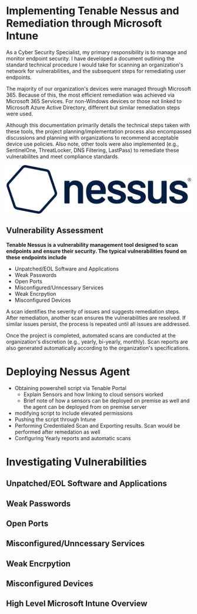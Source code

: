 # Implementing Tenable Nessus and Remediation through Microsoft Intune
As a Cyber Security Specialist, my primary responsibility is to manage and monitor endpoint security. I have developed a document outlining the standard technical procedure I would take for scanning an organization's network for vulnerabilities, and the subsequent steps for remediating user endpoints.

The majority of our organization's devices were managed through Microsoft 365. Because of this, the most efficient remediation was achieved via Microsoft 365 Services. For non-Windows devices or those not linked to Microsoft Azure Active Directory, different but similar remediation steps were used.

Although this documentation primarily details the technical steps taken with these tools, the project planning/implementation process also encompassed discussions and planning with organizations to recommend acceptable device use policies. Also note, other tools were also implemented (e.g., SentinelOne, ThreatLocker, DNS Filtering, LastPass) to remediate these vulnerabilites and meet compliance standards.

![](images/Tenable_Nessus_Banner.png)

<h2>Vulnerability Assessment </h2>

<b>Tenable Nessus is a vulnerability management tool designed to scan endpoints and ensure their security. The typical vulnerabilities found on these endpoints include</b>
<br />

- Unpatched/EOL Software and Applications
- Weak Passwords
- Open Ports
- Misconfigured/Unncessary Services
- Weak Encrpytion
- Misconfigured Devices

A scan identifies the severity of issues and suggests remediation steps. After remediation, another scan ensures the vulnerabilities are resolved. If similar issues persist, the process is repeated until all issues are addressed.

Once the project is completed, automated scans are conducted at the organization's discretion (e.g., yearly, bi-yearly, monthly). Scan reports are also generated automatically according to the organization's specifications.

# Deploying Nessus Agent
- Obtaining powershell script via Tenable Portal
  - Explain Sensors and how linking to cloud sensors worked
  - Brief note of how a sensors can be deployed on premise as well and the agent can be deployed from on premise server
- modifying script to include elevated permissions
- Pushing the script through Intune
- Performing Credentialed Scan and Exporting results. Scan would be performed after remedation as well
- Configuring Yearly reports and automatic scans

# Investigating Vulnerabilities

## Unpatched/EOL Software and Applications
## Weak Passwords
## Open Ports
## Misconfigured/Unncessary Services
## Weak Encrpytion
## Misconfigured Devices

<h2>High Level Microsoft Intune Overview </h2>




